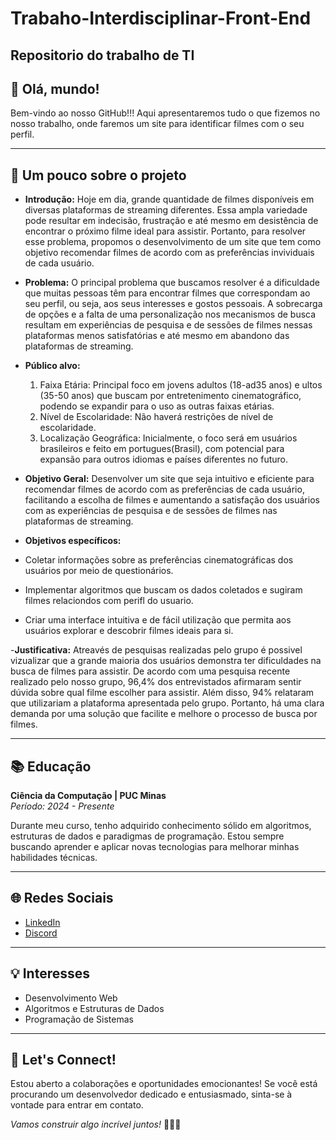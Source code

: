 # Trabaho-Interdisciplinar-Front-End
Repositorio do trabalho de TI
---

## 👋 Olá, mundo!

Bem-vindo ao nosso GitHub!!! Aqui apresentaremos tudo o que fizemos no nosso trabalho, onde faremos um site para identificar filmes com o seu perfil.

---

## 🚀 Um pouco sobre o projeto

- **Introdução:** Hoje em dia, grande quantidade de filmes disponíveis em diversas plataformas de streaming diferentes. Essa ampla variedade pode resultar em indecisão, frustração e até mesmo em desistência de encontrar o próximo filme ideal para assistir. Portanto, para resolver esse problema, propomos o desenvolvimento de um site que tem como objetivo recomendar filmes de acordo com as preferências invividuais de cada usuário.


- **Problema:** O principal problema que buscamos resolver é a dificuldade que muitas pessoas têm para encontrar filmes que correspondam ao seu perfil, ou seja, aos seus interesses e gostos pessoais. A sobrecarga de opções e a falta de uma personalização nos mecanismos de busca resultam em experiências de pesquisa e de sessões de filmes nessas plataformas menos satisfatórias e até mesmo em abandono das plataformas de streaming.


- **Público alvo:**
  1. Faixa Etária: Principal foco em jovens adultos (18-ad35 anos) e ultos (35-50 anos) que buscam por entretenimento cinematográfico, podendo se expandir para o uso as outras faixas etárias.
  2. Nível de Escolaridade: Não haverá restrições de nível de escolaridade.
  3. Localização Geográfica: Inicialmente, o foco será em usuários brasileiros e feito em portugues(Brasil), com potencial para expansão para outros idiomas e países diferentes no futuro.


- **Objetivo Geral:** Desenvolver um site que seja intuitivo e eficiente para recomendar filmes de acordo com as preferências de cada usuário, facilitando a escolha de filmes e aumentando a satisfação dos usuários com as experiências de pesquisa e de sessões de filmes nas plataformas de streaming.

- **Objetivos específicos:**
- Coletar informações sobre as preferências cinematográficas dos usuários por meio de questionários.
- Implementar algoritmos que buscam os dados coletados e sugiram filmes relaciondos com perifl do usuario.
- Criar uma interface intuitiva e de fácil utilização que permita aos usuários explorar e descobrir filmes ideais para si.

-**Justificativa:** Atreavés de pesquisas realizadas pelo grupo é possivel vizualizar que a grande maioria dos usuários demonstra ter dificuldades na busca de filmes para assistir. De acordo com uma pesquisa recente realizado pelo nosso grupo, 96,4% dos entrevistados afirmaram sentir dúvida sobre qual filme escolher para assistir. Além disso, 94% relataram que utilizariam a plataforma apresentada pelo grupo. Portanto, há uma clara demanda por uma solução que facilite e melhore o processo de busca por filmes.

---

## 📚 Educação

**Ciência da Computação | PUC Minas**  
*Período: 2024 - Presente*

Durante meu curso, tenho adquirido conhecimento sólido em algoritmos, estruturas de dados e paradigmas de programação. Estou sempre buscando aprender e aplicar novas tecnologias para melhorar minhas habilidades técnicas.

---

## 🌐 Redes Sociais

- [LinkedIn](https://www.linkedin.com/in/seunome)
- [Discord](https://discord.com/csmelo)

---

## 💡 Interesses

- Desenvolvimento Web
- Algoritmos e Estruturas de Dados
- Programação de Sistemas

---

## 🤝 Let's Connect!

Estou aberto a colaborações e oportunidades emocionantes! Se você está procurando um desenvolvedor dedicado e entusiasmado, sinta-se à vontade para entrar em contato.

*Vamos construir algo incrível juntos!* 👨‍💻✨
